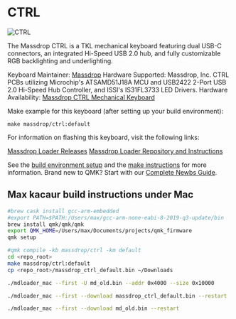 # CTRL

![CTRL](https://massdrop-s3.imgix.net/product-images/massdrop-ntkl-mechanical-keyboard/FP/W6zvr0cTR4KVDY5z8rwp_AI7B6588%20copy%20page.jpg?auto=format&fm=jpg&fit=max&w=700&h=467&dpr=1&q=80)

The Massdrop CTRL is a TKL mechanical keyboard featuring dual USB-C connectors, an integrated Hi-Speed USB 2.0 hub, and fully customizable RGB backlighting and underlighting.

Keyboard Maintainer: [Massdrop](https://github.com/massdrop)
Hardware Supported: Massdrop, Inc. CTRL PCBs utilizing Microchip's ATSAMD51J18A MCU and USB2422 2-Port USB 2.0 Hi-Speed Hub Controller, and ISSI's IS31FL3733 LED Drivers.
Hardware Availability: [Massdrop CTRL Mechanical Keyboard](https://www.massdrop.com/buy/massdrop-ctrl-mechanical-keyboard)

Make example for this keyboard (after setting up your build environment):

    make massdrop/ctrl:default

For information on flashing this keyboard, visit the following links:

[Massdrop Loader Releases](https://github.com/Massdrop/mdloader/releases/tag/0.0.1)
[Massdrop Loader Repository and Instructions](https://github.com/Massdrop/mdloader)

See the [build environment setup](https://docs.qmk.fm/#/getting_started_build_tools) and the [make instructions](https://docs.qmk.fm/#/getting_started_make_guide) for more information. Brand new to QMK? Start with our [Complete Newbs Guide](https://docs.qmk.fm/#/newbs).

## Max kacaur build instructions under Mac

```bash
#brew cask install gcc-arm-embedded
#export PATH=$PATH:/Users/max/gcc-arm-none-eabi-8-2019-q3-update/bin
brew install qmk/qmk/qmk
export QMK_HOME=/Users/max/Documents/projects/qmk_firmware
qmk setup

#qmk compile -kb massdrop/ctrl -km default
cd <repo_root>
make massdrop/ctrl:default
cp <repo_root>/massdrop_ctrl_default.bin ~/Downloads

./mdloader_mac --first -U md_old.bin --addr 0x4000 --size 0x10000

./mdloader_mac --first --download massdrop_ctrl_default.bin --restart

./mdloader_mac --first --download md_old.bin --restart
```